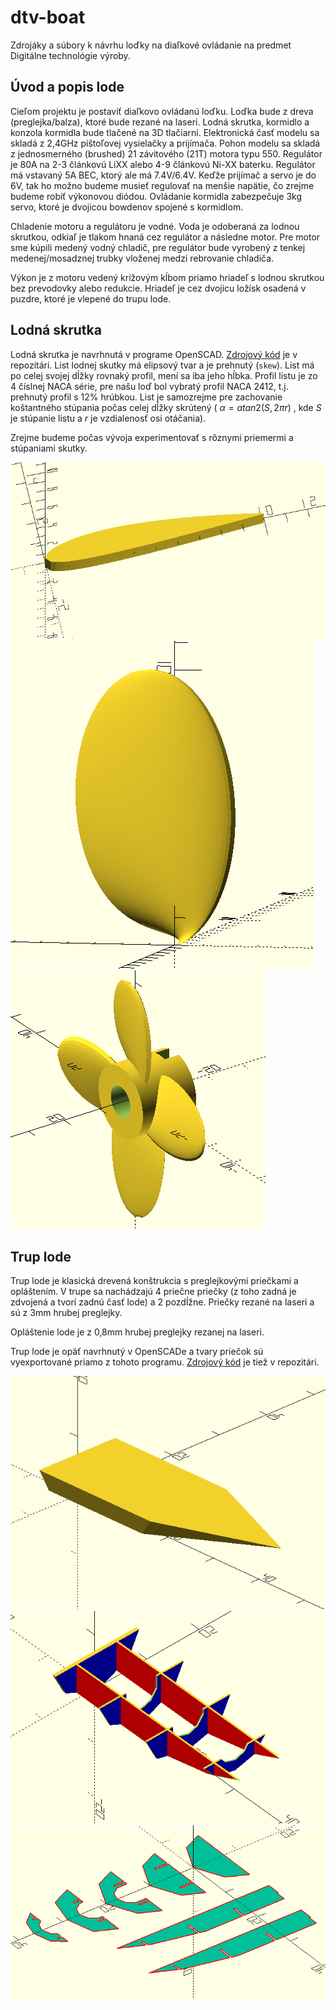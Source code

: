 # dtv-boat

Zdrojáky a súbory k návrhu loďky na diaľkové ovládanie na predmet Digitálne technológie výroby.

## Úvod a popis lode

Cieľom projektu je postaviť diaľkovo ovládanú loďku.
Loďka bude z dreva (preglejka/balza), ktoré bude rezané na laseri.
Lodná skrutka, kormidlo a konzola kormidla bude tlačené na 3D tlačiarni.
Elektronická časť modelu sa skladá z 2,4GHz pištoľovej vysielačky a prijímača.
Pohon modelu sa skladá z jednosmerného (brushed) 21 závitového (21T) motora typu 550.
Regulátor je 80A na 2-3 článkovú LiXX alebo 4-9 článkovú Ni-XX baterku.
Regulátor má vstavaný 5A BEC, ktorý ale má 7.4V/6.4V.
Keďže prijímač a servo je do 6V, tak ho možno budeme musieť regulovať na menšie napätie, čo zrejme budeme robiť výkonovou diódou.
Ovládanie kormidla zabezpečuje 3kg servo, ktoré je dvojicou bowdenov spojené s kormidlom.

Chladenie motoru a regulátoru je vodné. Voda je odoberaná za lodnou skrutkou, odkiaľ je tlakom hnaná cez regulátor a následne motor.
Pre motor sme kúpili medený vodný chladič, pre regulátor bude vyrobený z tenkej medenej/mosadznej trubky vloženej medzi rebrovanie chladiča.

Výkon je z motoru vedený krížovým kĺbom priamo hriadeľ s lodnou skrutkou bez prevodovky alebo redukcie.
Hriadeľ je cez dvojicu ložísk osadená v puzdre, ktoré je vlepené do trupu lode.

## Lodná skrutka

Lodná skrutka je navrhnutá v programe OpenSCAD. [Zdrojový kód](propeller/propeller.scad) je v repozitári.
List lodnej skutky má elipsový tvar a je prehnutý (`skew`). List má po celej svojej dĺžky rovnaký profil, mení sa iba jeho hĺbka.
Profil listu je zo 4 číslnej NACA série, pre našu loď bol vybratý profil NACA 2412, t.j. prehnutý profil s 12% hrúbkou.
List je samozrejme pre zachovanie koštantného stúpania počas celej dĺžky skrútený
( $\alpha = atan2(S, 2 \pi r)$ , kde $S$ je stúpanie listu a $r$ je vzdialenosť osi otáčania).

Zrejme budeme počas vývoja experimentovať s rôznymi priemermi a stúpaniami skutky.

![Profil NACA 2412](images/foil.png)
![Jeden list](images/blade.png)
![Kompletná lodná skrutka aj s nábojom](images/propeller.png)

## Trup lode

Trup lode je klasická drevená konštrukcia s preglejkovými priečkami a opláštením.
V trupe sa nachádzajú 4 priečne priečky (z toho zadná je zdvojená a tvorí zadnú časť lode) a 2 pozdĺžne.
Priečky rezané na laseri a sú z 3mm hrubej preglejky.

Opláštenie lode je z 0,8mm hrubej preglejky rezanej na laseri.

Trup lode je opäť navrhnutý v OpenSCADe a tvary priečok sú vyexportované priamo z tohoto programu.
[Zdrojový kód](boat.scad) je tiež v repozitári.


![Trup lode](images/boat.png)
![Priečky v lodi](images/priecky.png)
![Priečky pripravené na rezanie](images/to_cut.png)
